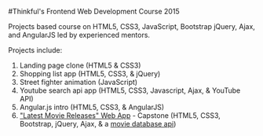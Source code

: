 #Thinkful's Frontend Web Development Course 2015

Projects based course on HTML5, CSS3, JavaScript, Bootstrap jQuery, Ajax, and AngularJS led by experienced mentors.

Projects include:

1) Landing page clone (HTML5 & CSS3)<br>
2) Shopping list app (HTML5, CSS3, & jQuery)<br>
3) Street fighter animation (JavaScript)<br>
4) Youtube search api app (HTML5, CSS3, Javascript, Ajax, & YouTube API)<br>
5) Angular.js intro (HTML5, CSS3, & AngularJS)<br>
6) ["Latest Movie Releases" Web App](http://wilbert-abreu.github.io/movie-page/) - Capstone (HTML5, CSS3, Bootstrap, jQuery, Ajax, & a [movie database api](http://docs.themoviedb.apiary.io/))

